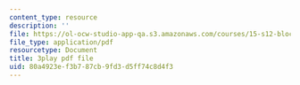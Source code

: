 ```yaml
---
content_type: resource
description: ''
file: https://ol-ocw-studio-app-qa.s3.amazonaws.com/courses/15-s12-blockchain-and-money-fall-2018/80a4923ef3b787cb9fd3d5ff74c8d4f3_5auv_xrvoJk.pdf
file_type: application/pdf
resourcetype: Document
title: 3play pdf file
uid: 80a4923e-f3b7-87cb-9fd3-d5ff74c8d4f3
---
```

